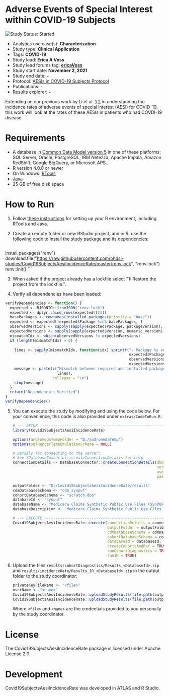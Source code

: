Adverse Events of Special Interest within COVID-19 Subjects
=============

<img src="https://img.shields.io/badge/Study%20Status-Started-blue.svg" alt="Study Status: Started">

- Analytics use case(s): **Characterization**
- Study type: **Clinical Application**
- Tags: **COVID-19**
- Study lead: **Erica A Voss**
- Study lead forums tag: **[ericaVoss](https://forums.ohdsi.org/u/ericaVoss)**
- Study start date: **November 2, 2021**
- Study end date: **-**
- Protocol: [AESIs in COVID-19 Subjects Protocol](https://ohdsi-studies.github.io/Covid19SubjectsAesiIncidenceRate/Protocol.html)
- Publications: **-**
- Results explorer: **-**

Extending on our previous work by Li et al. [1](https://github.com/ohdsi-studies/Covid19VaccineAesiIncidenceRate) [2](https://pubmed.ncbi.nlm.nih.gov/33791732/) in understanding the incidence rates of adverse events of special interest (AESI) for COVID-19, this work will look at the rates of these AESIs in patients who had COVDI-19 disease.

# Requirements
- A database in [Common Data Model version 5](https://github.com/OHDSI/CommonDataModel) in one of these platforms: SQL Server, Oracle, PostgreSQL, IBM Netezza, Apache Impala, Amazon RedShift, Google BigQuery, or Microsoft APS.
- R version 4.0.0 or newer
- On Windows: [RTools](http://cran.r-project.org/bin/windows/Rtools/)
- [Java](http://java.com)
- 25 GB of free disk space

# How to Run
1. Follow [these instructions](https://ohdsi.github.io/Hades/rSetup.html) for setting up your R environment, including RTools and Java. 

2. Create an empty folder or new RStudio project, and in R, use the following code to install the study package and its dependencies:

	```r
  install.packages("renv")
  download.file("https://raw.githubusercontent.com/ohdsi-studies/Covid19SubjectsAesiIncidenceRate/master/renv.lock", "renv.lock")
  renv::init()
	```

3. When asked if the project already has a lockfile select "1: Restore the project from the lockfile.".

4. Verify all dependencies have been loaded:

  ```r
  verifyDependencies <- function() {
    expected <- RJSONIO::fromJSON("renv.lock")
    expected <- dplyr::bind_rows(expected[[2]])
    basePackages <- rownames(installed.packages(priority = "base"))
    expected <- expected[!expected$Package %in% basePackages, ]
    observedVersions <- sapply(sapply(expected$Package, packageVersion), paste, collapse = ".")
    expectedVersions <- sapply(sapply(expected$Version, numeric_version), paste, collapse = ".")
    mismatchIdx <- which(observedVersions != expectedVersions)
    if (length(mismatchIdx) > 0) {
      
      lines <- sapply(mismatchIdx, function(idx) sprintf("- Package %s version %s should be %s",
                                                         expected$Package[idx],
                                                         observedVersions[idx],
                                                         expectedVersions[idx]))
      message <- paste(c("Mismatch between required and installed package versions. Did you forget to run renv::restore()?",
                         lines),
                       collapse = "\n")
      stop(message)
    }
    return("Dependencies Verified")
  }
  verifyDependencies()
  ```
  
5. You can execute the study by modifying and using the code below. For your convenience, this code is also provided under `extras/CodeToRun.R`:
	
	```r
	# --- SETUP --------------------------------------------------------------------
	library(Covid19SubjectsAesiIncidenceRate)

	options(andromedaTempFolder = "D:/andromedaTemp")
	options(sqlRenderTempEmulationSchema = NULL)

	# Details for connecting to the server:
	# See ?DatabaseConnector::createConnectionDetails for help
	connectionDetails <- DatabaseConnector::createConnectionDetails(dbms = "postgresql",
																	server = "some.server.com/ohdsi",
																	user = "joe",
																	password = "secret")

	outputFolder <- "D:/Covid19SubjectsAesiIncidenceRate/results"
	cdmDatabaseSchema <- "cdm_synpuf"
	cohortDatabaseSchema <- "scratch.dbo"
	databaseId <- "synpuf"
	databaseName <- "Medicare Claims Synthetic Public Use Files (SynPUFs)"
	databaseDescription <- "Medicare Claims Synthetic Public Use Files (SynPUFs) were created to allow interested parties to gain familiarity using Medicare claims data while protecting beneficiary privacy. These files are intended to promote development of software and applications that utilize files in this format, train researchers on the use and complexities of Centers for Medicare and Medicaid Services (CMS) claims, and support safe data mining innovations. The SynPUFs were created by combining randomized information from multiple unique beneficiaries and changing variable values. This randomization and combining of beneficiary information ensures privacy of health information."

	# --- EXECUTE ------------------------------------------------------------------
	Covid19SubjectsAesiIncidenceRate::execute(connectionDetails = connectionDetails,
											  outputFolder = outputFolder,
											  cdmDatabaseSchema = cdmDatabaseSchema,
											  cohortDatabaseSchema = cohortDatabaseSchema,
											  databaseId = databaseId,
											  createCohortsAndRef = TRUE,
											  runCohortDiagnostics = TRUE,
											  runIR = TRUE)
	```
	
4. Upload the files ```results/cohortDiagnostics/Results_<DatabaseId>.zip``` and ```results/incidenceRate/Results_IR_<DatabaseId>.zip``` in the output folder to the study coordinator:

	```r
	privateKeyFileName <- "<file>"
	userName <- "<name>"
	Covid19SubjectsAesiIncidenceRate::uploadStudyResults(file.path(outputFolder,"cohortDiagnostics"), privateKeyFileName, userName)
	Covid19SubjectsAesiIncidenceRate::uploadStudyResults(file.path(outputFolder, "incidenceRate"), privateKeyFileName, userName)
	```
	
	Where ```<file>``` and ```<name>``` are the credentials provided to you personally by the study coordinator.


# License 
The Covid19SubjectsAesiIncidenceRate package is licensed under Apache License 2.0.

# Development

Covid19SubjectsAesiIncidenceRate was developed in ATLAS and R Studio.
